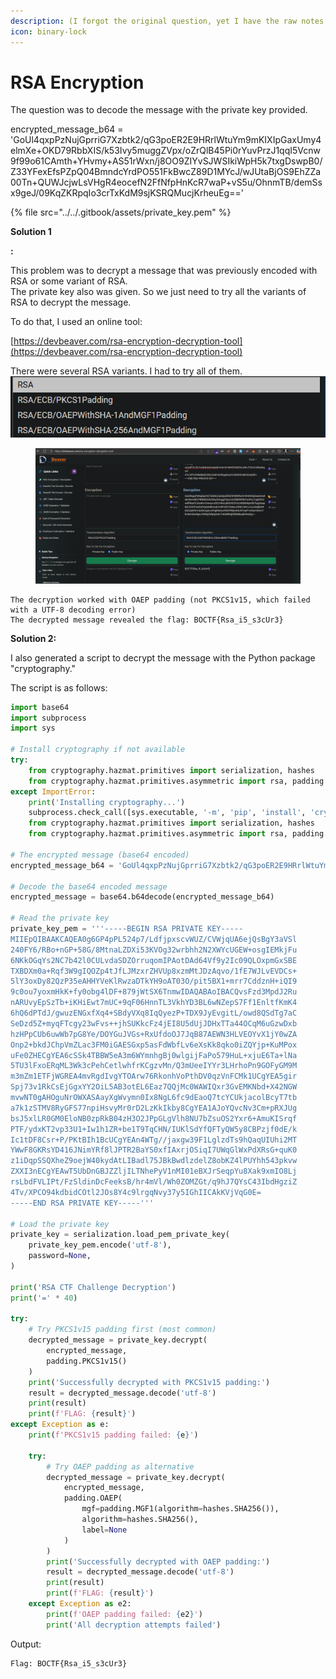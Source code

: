 ```yaml
---
description: (I forgot the original question, yet I have the raw notes.)
icon: binary-lock
---
```


# RSA Encryption

The question was to decode the message with the private key provided.

encrypted\_message\_b64 = 'GoUl4qxpPzNujGprriG7Xzbtk2/qG3poER2E9HRrlWtuYm9mKIXIpGaxUmy4elmXe+OKD79RbbXIS/k53Ivy5muggZVpx/oZrQlB45Pi0rYuvPrzJ1qqI5Vcnw9f99o61CAmth+YHvmy+AS51rWxn/j8OO9ZIYvSJWSIkiWpH5k7txgDswpB0/Z33YFexEfsPZpQ04BmndcYrdPO551FkBwcZ89D1MYcJ/wJUtaBjOS9EhZZa00Tn+QUWJcjwLsVHgR4eocefN2FfNfpHnKcR7waP+vS5u/OhnmTB/demSsx9geJ/09KqZKRpqIo3crTxKdM9sjKSRQMucjKrheuEg=='

{% file src="../../.gitbook/assets/private_key.pem" %}



**Solution 1**

**:**

This problem was to decrypt a message that was previously encoded with RSA or some variant of RSA.\
The private key also was given. So we just need to try all the variants of RSA to decrypt the message.



To do that, I used an online tool:

[https://devbeaver.com/rsa-encryption-decryption-tool](https://devbeaver.com/rsa-encryption-decryption-tool)



There were several RSA variants. I had to try all of them. ![](<../../.gitbook/assets/image (1).png>)



<figure><img src="../../.gitbook/assets/image (2).png" alt=""><figcaption></figcaption></figure>

```
The decryption worked with OAEP padding (not PKCS1v15, which failed with a UTF-8 decoding error)
The decrypted message revealed the flag: BOCTF{Rsa_i5_s3cUr3}
```



**Solution 2:**



I also generated a script to decrypt the message with the Python package "cryptography."

The script is as follows:

```python
import base64
import subprocess
import sys

# Install cryptography if not available
try:
    from cryptography.hazmat.primitives import serialization, hashes
    from cryptography.hazmat.primitives.asymmetric import rsa, padding
except ImportError:
    print('Installing cryptography...')
    subprocess.check_call([sys.executable, '-m', 'pip', 'install', 'cryptography'])
    from cryptography.hazmat.primitives import serialization, hashes
    from cryptography.hazmat.primitives.asymmetric import rsa, padding

# The encrypted message (base64 encoded)
encrypted_message_b64 = 'GoUl4qxpPzNujGprriG7Xzbtk2/qG3poER2E9HRrlWtuYm9mKIXIpGaxUmy4elmXe+OKD79RbbXIS/k53Ivy5muggZVpx/oZrQlB45Pi0rYuvPrzJ1qqI5Vcnw9f99o61CAmth+YHvmy+AS51rWxn/j8OO9ZIYvSJWSIkiWpH5k7txgDswpB0/Z33YFexEfsPZpQ04BmndcYrdPO551FkBwcZ89D1MYcJ/wJUtaBjOS9EhZZa00Tn+QUWJcjwLsVHgR4eocefN2FfNfpHnKcR7waP+vS5u/OhnmTB/demSsx9geJ/09KqZKRpqIo3crTxKdM9sjKSRQMucjKrheuEg=='

# Decode the base64 encoded message
encrypted_message = base64.b64decode(encrypted_message_b64)

# Read the private key
private_key_pem = '''-----BEGIN RSA PRIVATE KEY-----
MIIEpQIBAAKCAQEA0g6GP4pPL524p7/LdfjpxscvWUZ/CVWjqUA6ejQsBgY3aVSl
240FY6/RBo+nGP+58G/8MtnaLZDXi53KVOg32wrbhh2N2XWYcUGEW+osgIEMkjFu
6NKkOGqYs2NC7b42l0CULvdaSDZOrruqomIPAotDAd64Vf9y2Ic09QLOxpmGxSBE
TXBDXm0a+Rqf3W9gIQOZp4tJfLJMzxrZHVUp8xzmMtJDzAqvo/1fE7WJLvEVDCs+
5lY3oxDy82QzP35eAHHYVeKlRwzaDTkYH9oAT03O/pit5BX1+mrr7CddznH+iQI9
9c0ou7yoxmHkK+fy0obg4lDF+879jWtSX6TnmwIDAQABAoIBACQvsFzd3MpdJ2Ru
nARUvyEpSzTb+iKHiEwt7mUC+9qF06HnnTL3VkhYD3BL6wNZepS7Ff1EnltfKmK4
6hQ6dPTdJ/gwuzENGxfXq4+SBdyVXq8IqQyezP+TDX9JyEvgitL/owd8QSdTg7aC
SeDzd5Z+myqFTcgy23wFvs++jhSUKkcFz4jEI8U5dUjJDHxTTa44OCqM6uGzwDxb
hzHPpCUb6uwWb7pG8Ye/DOYGuJVGs+RxUfdoOJ7JqB87AEWN3HLVEOYvX1jY0wZA
Onp2+bkdJChpVmZLac3FM0iGAESGxp5asFdWbfLv6eXsKk8qko0iZQYjp+KuMPox
uFe0ZHECgYEA6cSSk4TBBW5eA3m6WYmnhgBj0wlgijFaPo579HuL+xjuE6Ta+lNa
5TU3lFxoERqML3Wk3cPehCetlwhfrKCgzvMn/Q3mUeeIYYr3LHrhoPn9GOFyGM9M
m3mZm1ETFjWGREA4mvRgdIvgYTOArw76RkonhVoPthDV0qzVnFCMk1UCgYEA5gir
Spj73v1RkCsEjGgxYY2OiL5AB3otEL6Eaz7QQjMc0WAWIQxr3GvEMKNbd+X42NGW
mvwNT0gAHOguNrOWXASAayXgWvymn0Ix8NgL6fc9dEaoQ7tcYCUkjacolBcyT7tb
a7k1zSTMV8RyGFS77npiHsvyMr0rD2LzKkIkby8CgYEA1AJoYQvcNv3Cm+pRXJUg
bsJ5xlLR0GM0EloNB0zpRkB04zH3O2JPpGLgVlh8NU7bZsuOS2Yxr6+AmuKISrqf
PTF/ydxKT2vp33U1+Iw1h1ZR+be1T9TqCHN/IUKlSdYfQFTyQW5y8CBPzjf0dE/k
Ic1tDF8Csr+P/PKtBIh1BcUCgYEAn4WTg//jaxgw39F1LglzdTs9hQaqUIUhi2MT
YWwF8GKRsYD416JNimYRf8lJPTR2BaYS0xfIAxrjOSiqI7UWqGlWxPdXRsG+quK0
z1iDqpSSQXheZ9oejW40kydAtLIBadl75JBkBwdlzdelZ8obKZ4lPUYhh543pkvw
ZXXI3nECgYEAwT5UbDnGBJZZljILTNhePyV1nMI01eBXJrSeqpYu8Xak9xmIO8Lj
rsLbdFVLIPt/FzSldinDcFeeksB/hr4mVl/Wh0ZOMZGt/q9hJ7QYsC43IbdHgziZ
4Tv/XPCO94kdbidCOtl2JOs8Y4c9lrgqNvy37y5IGhIICAkKVjVqG0E=
-----END RSA PRIVATE KEY-----'''

# Load the private key
private_key = serialization.load_pem_private_key(
    private_key_pem.encode('utf-8'),
    password=None,
)

print('RSA CTF Challenge Decryption')
print('=' * 40)

try:
    # Try PKCS1v15 padding first (most common)
    decrypted_message = private_key.decrypt(
        encrypted_message,
        padding.PKCS1v15()
    )
    print('Successfully decrypted with PKCS1v15 padding:')
    result = decrypted_message.decode('utf-8')
    print(result)
    print(f'FLAG: {result}')
except Exception as e:
    print(f'PKCS1v15 padding failed: {e}')
    
    try:
        # Try OAEP padding as alternative
        decrypted_message = private_key.decrypt(
            encrypted_message,
            padding.OAEP(
                mgf=padding.MGF1(algorithm=hashes.SHA256()),
                algorithm=hashes.SHA256(),
                label=None
            )
        )
        print('Successfully decrypted with OAEP padding:')
        result = decrypted_message.decode('utf-8')
        print(result)
        print(f'FLAG: {result}')
    except Exception as e2:
        print(f'OAEP padding failed: {e2}')
        print('All decryption attempts failed')
```



Output:

```
Flag: BOCTF{Rsa_i5_s3cUr3}
```



